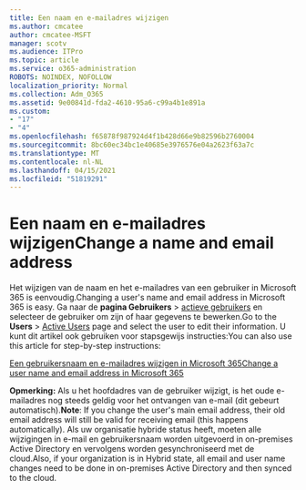 ```yaml
---
title: Een naam en e-mailadres wijzigen
ms.author: cmcatee
author: cmcatee-MSFT
manager: scotv
ms.audience: ITPro
ms.topic: article
ms.service: o365-administration
ROBOTS: NOINDEX, NOFOLLOW
localization_priority: Normal
ms.collection: Adm_O365
ms.assetid: 9e00841d-fda2-4610-95a6-c99a4b1e891a
ms.custom:
- "17"
- "4"
ms.openlocfilehash: f65878f987924d4f1b428d66e9b82596b2760004
ms.sourcegitcommit: 8bc60ec34bc1e40685e3976576e04a2623f63a7c
ms.translationtype: MT
ms.contentlocale: nl-NL
ms.lasthandoff: 04/15/2021
ms.locfileid: "51819291"
---
```

# <a name="change-a-name-and-email-address"></a><span data-ttu-id="dd961-102">Een naam en e-mailadres wijzigen</span><span class="sxs-lookup"><span data-stu-id="dd961-102">Change a name and email address</span></span>

<span data-ttu-id="dd961-103">Het wijzigen van de naam en het e-mailadres van een gebruiker in Microsoft 365 is eenvoudig.</span><span class="sxs-lookup"><span data-stu-id="dd961-103">Changing a user's name and email address in Microsoft 365 is easy.</span></span> <span data-ttu-id="dd961-104">Ga naar de **pagina Gebruikers** \> [actieve gebruikers](https://go.microsoft.com/fwlink/p/?linkid=834822) en selecteer de gebruiker om zijn of haar gegevens te bewerken.</span><span class="sxs-lookup"><span data-stu-id="dd961-104">Go to the **Users** \> [Active Users](https://go.microsoft.com/fwlink/p/?linkid=834822) page and select the user to edit their information.</span></span> <span data-ttu-id="dd961-105">U kunt dit artikel ook gebruiken voor stapsgewijs instructies:</span><span class="sxs-lookup"><span data-stu-id="dd961-105">You can also use this article for step-by-step instructions:</span></span>
  
[<span data-ttu-id="dd961-106">Een gebruikersnaam en e-mailadres wijzigen in Microsoft 365</span><span class="sxs-lookup"><span data-stu-id="dd961-106">Change a user name and email address in Microsoft 365</span></span>](https://docs.microsoft.com/microsoft-365/admin/add-users/change-a-user-name-and-email-address)
  
 <span data-ttu-id="dd961-107">**Opmerking:** Als u het hoofdadres van de gebruiker wijzigt, is het oude e-mailadres nog steeds geldig voor het ontvangen van e-mail (dit gebeurt automatisch).</span><span class="sxs-lookup"><span data-stu-id="dd961-107">**Note**: If you change the user's main email address, their old email address will still be valid for receiving email (this happens automatically).</span></span> <span data-ttu-id="dd961-108">Als uw organisatie hybride status heeft, moeten alle wijzigingen in e-mail en gebruikersnaam worden uitgevoerd in on-premises Active Directory en vervolgens worden gesynchroniseerd met de cloud.</span><span class="sxs-lookup"><span data-stu-id="dd961-108">Also, if your organization is in Hybrid state, all email and user name changes need to be done in on-premises Active Directory and then synced to the cloud.</span></span>